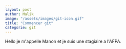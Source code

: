 ```yaml
---
layout: post
author: Malik
image: "/assets/images/git-icon.gif"
title: "Commencer git"
categorie: git
---
```

Hello je m'appelle Manon et je suis une stagiaire a l'AFPA.